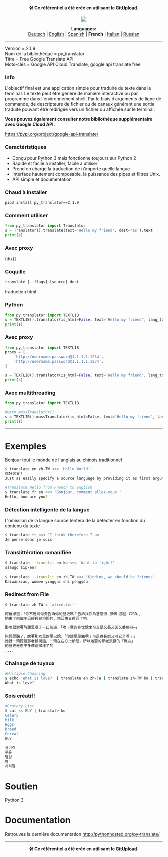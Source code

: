 <p align="center"><b>🛠️ Ce référentiel a été créé en utilisant le <a href="https://gitupload.com">GitUpload</a>.</b></p>
<p align="center"><a href="https://gitupload.com"><img src="https://github.com/markolofsen/py_translator//blob/master/.banners/banner_fr.png?raw=1" /></a></p>
<p align="center"><b>Languages:</b><br /><a href="https://github.com/markolofsen/py_translator/blob/master/README_de.md">Deutsch</a> | <a href="https://github.com/markolofsen/py_translator/blob/master/README.md">English</a> | <a href="https://github.com/markolofsen/py_translator/blob/master/README_es.md">Spanish</a> | <b>French</b> | <a href="https://github.com/markolofsen/py_translator/blob/master/README_it.md">Italian</a> | <a href="https://github.com/markolofsen/py_translator/blob/master/README_ru.md">Russian</a></p>

---

Version = 2.1.9 <br />
Nom de la bibliothèque = py_translator <br />
Titre = Free Google Translate API <br />
Mots-clés = Google API Cloud Translate, google api translate free <br />

### Info
L&#39;objectif final est une application simple pour traduire du texte dans le terminal. Le texte peut être généré de manière interactive ou par programme dans l&#39;environnement shell. Par le biais d’arguments de ligne de commande, de descripteurs de fichier ou de canaux générant une sortie traduite pouvant être redirigée vers un fichier ou affichée sur le terminal.

<b>Vous pouvez également consulter notre bibliothèque supplémentaire avec Google Cloud API.</b>

https://pypi.org/project/google-api-translate/


### Caractéristiques
* Conçu pour Python 3 mais fonctionne toujours sur Python 2
* Rapide et facile à installer, facile à utiliser
* Prend en charge la traduction de n&#39;importe quelle langue
* Interface hautement composable, la puissance des pipes et filtres Unix.
* API simple et documentation

### Chaud à installer

```sh
pip3 install py_translator==2.1.9
```


### Comment utiliser
```python
from py_translator import Translator
s = Translator().translate(text='Hello my friend', dest='es').text
print(s)
```

### Avec proxy
(dix)]

### Coquille
```shell
translate [--flags] [source] dest
```


traduction html

### Python
```python
from py_translator import TEXTLIB
s = TEXTLIB().translator(is_html=False, text='Hello my friend', lang_to='cn', proxy=False)
print(s)
```

### Avec proxy
```python
from py_translator import TEXTLIB
proxy = [
    'http://username:password@1.1.1.1:1234',
    'http://username:password@1.1.1.1:1234',
]

s = TEXTLIB().translator(is_html=False, text='Hello my friend', lang_to='cn', proxy=proxy)
print(s)
```

### Avec multithreading
```python
from py_translator import TEXTLIB

#with massTranslator()
s = TEXTLIB().massTranslator(is_html=False, text='Hello my friend', lang_to='cn', proxy=False)
print(s)
```

--------
# Exemples
Bonjour tout le monde de l&#39;anglais au chinois traditionnel
```sh
$ translate en zh-TW <<< 'Hello World!'
你好世界！
Just as easily specify a source language by providing it as first argument
```

```sh
#Translate Hello from French to English
$ translate fr en <<< 'Bonjour, comment allez-vous!'
Hello, how are you?
```

### Détection intelligente de la langue
L&#39;omission de la langue source tentera de la détecter en fonction du contenu du texte
```sh
$ translate fr <<< 'I think therefore I am'
Je pense donc je suis
```


### Translittération romanifiée
```sh
$ translate --translit en ko <<< 'Want to fight!'
ssaugo sip-eo!

$ translate --translit en zh-TW <<< 'Kidding, we should be friends'
Kāiwánxiào, wǒmen yīnggāi shì péngyǒu
```


### Redirect from File
```sh
$ translate zh-TW < 'alice.txt'

阿麗思道：「你不是說你要告訴你的歷史嗎？告訴我你為甚麼恨—那個—那些—C和D，」
她末了兩個字母輕輕兒地說的，怕回來又得罪了牠。

那老鼠對著阿麗思嘆了一口氣道，「唉﹗我的身世說來可真是又長又苦又委屈呀—」

阿麗思聽了，瞧著那老鼠的尾巴說，「你這尾是曲啊﹗可是為甚麼又叫它苦呢﹗」
她就一頭聽著那老鼠說話，一頭在在心上納悶，所以她聽的那老鼠講的「尾曲」
的歷史是差不多像這個樣了的
....
```

### Chaînage de tuyaux
```sh
#Multiple Chaining
$ echo 'What is love?' | translate en zh-TW | translate zh-TW ko | translate ko fr | translate fr en
What is love?
```

### Sois créatif!
```sh
#Grocery List
$ cat << BUY | translate ko
Celery
Milk
Eggs
Bread
Cereal
BUY

셀러리
우유
달걀
빵
시리얼
```

# Soutien
Python 3

# Documentation
Retrouvez la dernière documentation http://pythonhosted.org/py-translate/


---

<p align="center"><b>🛠️ Ce référentiel a été créé en utilisant le <a href="https://gitupload.com">GitUpload</a>.</b></p>